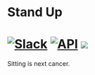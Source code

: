 # Stand Up

[![Slack](https://img.shields.io/badge/Join-Slack-yellow.svg?style=flat)](https://stand-up-slack-invite-automati.herokuapp.com) [![API](https://img.shields.io/badge/API-21%2B-orange.svg?style=flat)](https://android-arsenal.com/api?level=21) <a href="https://www.paypal.me/kevalpatel2106"> <img src="https://img.shields.io/badge/paypal-donate-yellow.svg" /></a>
=====================================
Sitting is next cancer.
